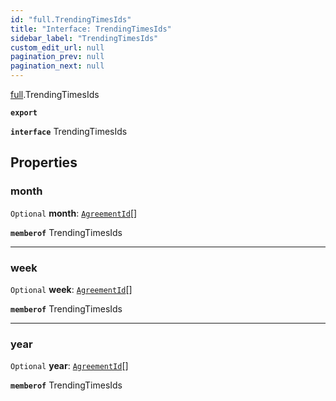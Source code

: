 ```yaml
---
id: "full.TrendingTimesIds"
title: "Interface: TrendingTimesIds"
sidebar_label: "TrendingTimesIds"
custom_edit_url: null
pagination_prev: null
pagination_next: null
---
```


[full](../namespaces/full.md).TrendingTimesIds

**`export`**

**`interface`** TrendingTimesIds

## Properties

### month

 `Optional` **month**: [`AgreementId`](full.AgreementId.md)[]

**`memberof`** TrendingTimesIds

___

### week

 `Optional` **week**: [`AgreementId`](full.AgreementId.md)[]

**`memberof`** TrendingTimesIds

___

### year

 `Optional` **year**: [`AgreementId`](full.AgreementId.md)[]

**`memberof`** TrendingTimesIds
